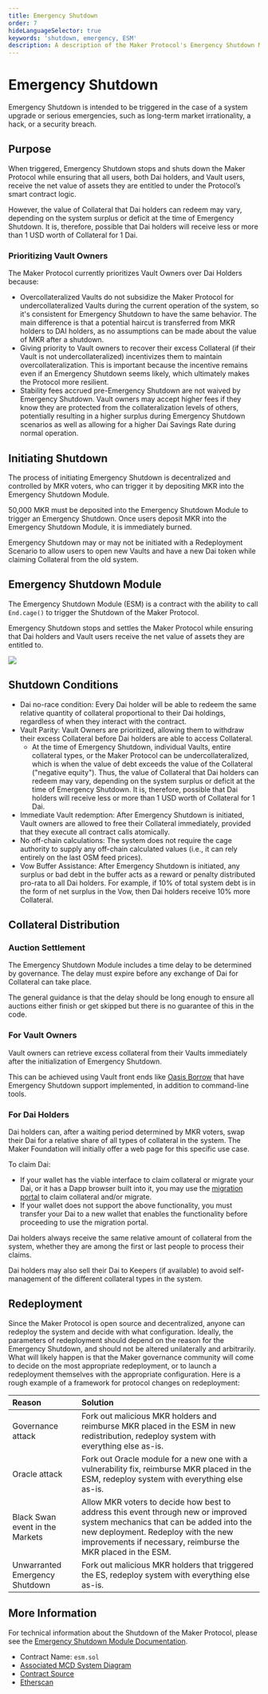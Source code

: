 ```yaml
---
title: Emergency Shutdown
order: 7
hideLanguageSelector: true
keywords: 'shutdown, emergency, ESM'
description: A description of the Maker Protocol's Emergency Shutdown Module.
---
```


# Emergency Shutdown

Emergency Shutdown is intended to be triggered in the case of a system upgrade or serious emergencies, such as long-term market irrationality, a hack, or a security breach.

## Purpose

When triggered, Emergency Shutdown stops and shuts down the Maker Protocol while ensuring that all users, both Dai holders, and Vault users, receive the net value of assets they are entitled to under the Protocol’s smart contract logic.

However, the value of Collateral that Dai holders can redeem may vary, depending on the system surplus or deficit at the time of Emergency Shutdown. It is, therefore, possible that Dai holders will receive less or more than 1 USD worth of Collateral for 1 Dai.

### Prioritizing Vault Owners

The Maker Protocol currently prioritizes Vault Owners over Dai Holders because:

* Overcollateralized Vaults do not subsidize the Maker Protocol for undercollateralized Vaults during the current operation of the system, so it's consistent for Emergency Shutdown to have the same behavior. The main difference is that a potential haircut is transferred from MKR holders to DAI holders, as no assumptions can be made about the value of MKR after a shutdown.
* Giving priority to Vault owners to recover their excess Collateral \(if their Vault is not undercollateralized\) incentivizes them to maintain overcollateralization. This is important because the incentive remains even if an Emergency Shutdown seems likely, which ultimately makes the Protocol more resilient.
* Stability fees accrued pre-Emergency Shutdown are not waived by Emergency Shutdown. Vault owners may accept higher fees if they know they are protected from the collateralization levels of others, potentially resulting in a higher surplus during Emergency Shutdown scenarios as well as allowing for a higher Dai Savings Rate during normal operation.

## Initiating Shutdown

The process of initiating Emergency Shutdown is decentralized and controlled by MKR voters, who can trigger it by depositing MKR into the Emergency Shutdown Module.

50,000 MKR must be deposited into the Emergency Shutdown Module to trigger an Emergency Shutdown. Once users deposit MKR into the Emergency Shutdown Module, it is immediately burned.

Emergency Shutdown may or may not be initiated with a Redeployment Scenario to allow users to open new Vaults and have a new Dai token while claiming Collateral from the old system.

## Emergency Shutdown Module

The Emergency Shutdown Module \(ESM\) is a contract with the ability to call `End.cage()` to trigger the Shutdown of the Maker Protocol.

Emergency Shutdown stops and settles the Maker Protocol while ensuring that Dai holders and Vault users receive the net value of assets they are entitled to.

![](https://lh6.googleusercontent.com/tHGq8IsHybndRILRSF_pkAObTOPrcylSnBdN4DC7LDudq2EeH0K8Q9qEZgrQG-ozBtjwCWZtWPBbp-_tSnlP75nXRWcSMb4FzZsjCZvZBAPavGkJcsaoYDwIehDqE_6tlqp8KH3Y)

## Shutdown Conditions

* Dai no-race condition: Every Dai holder will be able to redeem the same relative quantity of collateral proportional to their Dai holdings, regardless of when they interact with the contract.
* Vault Parity: Vault Owners are prioritized, allowing them to withdraw their excess Collateral before Dai holders are able to access Collateral.
  * At the time of Emergency Shutdown, individual Vaults, entire collateral types, or the Maker Protocol can be undercollateralized, which is when the value of debt exceeds the value of the Collateral \("negative equity"\). Thus, the value of Collateral that Dai holders can redeem may vary, depending on the system surplus or deficit at the time of Emergency Shutdown. It is, therefore, possible that Dai holders will receive less or more than 1 USD worth of Collateral for 1 Dai.
* Immediate Vault redemption: After Emergency Shutdown is initiated, Vault owners are allowed to free their Collateral immediately, provided that they execute all contract calls atomically.
* No off-chain calculations: The system does not require the cage authority to supply any off-chain calculated values \(i.e., it can rely entirely on the last OSM feed prices\).
* Vow Buffer Assistance: After Emergency Shutdown is initiated, any surplus or bad debt in the buffer acts as a reward or penalty distributed pro-rata to all Dai holders. For example, if 10% of total system debt is in the form of net surplus in the Vow, then Dai holders receive 10% more Collateral.

## Collateral Distribution

### Auction Settlement

The Emergency Shutdown Module includes a time delay to be determined by governance. The delay must expire before any exchange of Dai for Collateral can take place.

The general guidance is that the delay should be long enough to ensure all auctions either finish or get skipped but there is no guarantee of this in the code.

### For Vault Owners

Vault owners can retrieve excess collateral from their Vaults immediately after the initialization of Emergency Shutdown.

This can be achieved using Vault front ends like [Oasis Borrow](https://oasis.app/borrow) that have Emergency Shutdown support implemented, in addition to command-line tools.

### For Dai Holders

Dai holders can, after a waiting period determined by MKR voters, swap their Dai for a relative share of all types of collateral in the system. The Maker Foundation will initially offer a web page for this specific use case.

To claim Dai:

* If your wallet has the viable interface to claim collateral or migrate your Dai, or it has a Dapp browser built into it, you may use the [migration portal](https://migrate.makerdao.com/) to claim collateral and/or migrate.
* If your wallet does not support the above functionality, you must transfer your Dai to a new wallet that enables the functionality before proceeding to use the migration portal.

Dai holders always receive the same relative amount of collateral from the system, whether they are among the first or last people to process their claims.

Dai holders may also sell their Dai to Keepers \(if available\) to avoid self-management of the different collateral types in the system.

## Redeployment

Since the Maker Protocol is open source and decentralized, anyone can redeploy the system and decide with what configuration. Ideally, the parameters of redeployment should depend on the reason for the Emergency Shutdown, and should not be altered unilaterally and arbitrarily. What will likely happen is that the Maker governance community will come to decide on the most appropriate redeployment, or to launch a redeployment themselves with the appropriate configuration. Here is a rough example of a framework for protocol changes on redeployment:

| Reason | Solution |
| :--- | :--- |
| Governance attack | Fork out malicious MKR holders and reimburse MKR placed in the ESM in new redistribution, redeploy system with everything else as-is. |
| Oracle attack | Fork out Oracle module for a new one with a vulnerability fix, reimburse MKR placed in the ESM, redeploy system with everything else as-is. |
| Black Swan event in the Markets | Allow MKR voters to decide how best to address this event through new or improved system mechanics that can be added into the new deployment. Redeploy with the new improvements if necessary, reimburse the MKR placed in the ESM. |
| Unwarranted Emergency Shutdown | Fork out malicious MKR holders that triggered the ES, redeploy system with everything else as-is. |

## More Information

For technical information about the Shutdown of the Maker Protocol, please see the [Emergency Shutdown Module Documentation](https://github.com/blimpa/maker-operational-manual/tree/0fa13385ea5d0f81640f54a58ba46c759fe926a7/learn/vaults/vaults-tutorial/README.md#emergency-shutdown-module/).

* Contract Name: `esm.sol`
* [Associated MCD System Diagram](https://github.com/blimpa/maker-operational-manual/tree/0fa13385ea5d0f81640f54a58ba46c759fe926a7/learn/vaults/vaults-tutorial/README.md#emergency-shutdown-module/)
* [Contract Source](https://github.com/makerdao/esm/blob/master/src/ESM.sol)
* [Etherscan](https://etherscan.io/address/0x0581a0abe32aae9b5f0f68defab77c6759100085)

